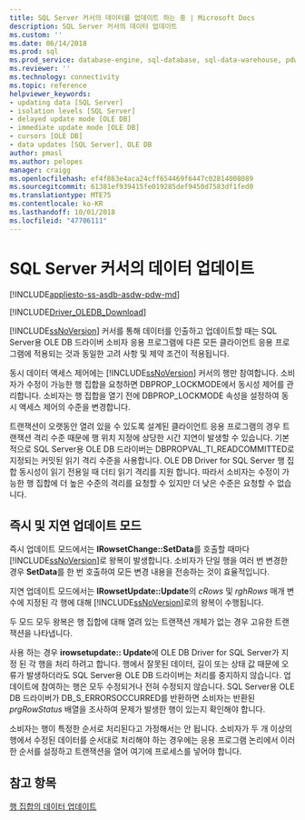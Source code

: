 ```yaml
---
title: SQL Server 커서의 데이터를 업데이트 하는 중 | Microsoft Docs
description: SQL Server 커서의 데이터 업데이트
ms.custom: ''
ms.date: 06/14/2018
ms.prod: sql
ms.prod_service: database-engine, sql-database, sql-data-warehouse, pdw
ms.reviewer: ''
ms.technology: connectivity
ms.topic: reference
helpviewer_keywords:
- updating data [SQL Server]
- isolation levels [SQL Server]
- delayed update mode [OLE DB]
- immediate update mode [OLE DB]
- cursors [OLE DB]
- data updates [SQL Server], OLE DB
author: pmasl
ms.author: pelopes
manager: craigg
ms.openlocfilehash: ef4f863e4aca24cff654469f6447c02814008089
ms.sourcegitcommit: 61381ef939415fe019285def9450d7583df1fed0
ms.translationtype: MTE75
ms.contentlocale: ko-KR
ms.lasthandoff: 10/01/2018
ms.locfileid: "47706111"
---
```

# <a name="updating-data-in-sql-server-cursors"></a>SQL Server 커서의 데이터 업데이트
[!INCLUDE[appliesto-ss-asdb-asdw-pdw-md](../../../includes/appliesto-ss-asdb-asdw-pdw-md.md)]

[!INCLUDE[Driver_OLEDB_Download](../../../includes/driver_oledb_download.md)]

  [!INCLUDE[ssNoVersion](../../../includes/ssnoversion-md.md)] 커서를 통해 데이터를 인출하고 업데이트할 때는 SQL Server용 OLE DB 드라이버 소비자 응용 프로그램에 다른 모든 클라이언트 응용 프로그램에 적용되는 것과 동일한 고려 사항 및 제약 조건이 적용됩니다.  
  
 동시 데이터 액세스 제어에는 [!INCLUDE[ssNoVersion](../../../includes/ssnoversion-md.md)] 커서의 행만 참여합니다. 소비자가 수정이 가능한 행 집합을 요청하면 DBPROP_LOCKMODE에서 동시성 제어를 관리합니다. 소비자는 행 집합을 열기 전에 DBPROP_LOCKMODE 속성을 설정하여 동시 액세스 제어의 수준을 변경합니다.  
  
 트랜잭션이 오랫동안 열려 있을 수 있도록 설계된 클라이언트 응용 프로그램의 경우 트랜잭션 격리 수준 때문에 행 위치 지정에 상당한 시간 지연이 발생할 수 있습니다. 기본적으로 SQL Server용 OLE DB 드라이버는 DBPROPVAL_TI_READCOMMITTED로 지정되는 커밋된 읽기 격리 수준을 사용합니다. OLE DB Driver for SQL Server 행 집합 동시성이 읽기 전용일 때 더티 읽기 격리를 지원 합니다. 따라서 소비자는 수정이 가능한 행 집합에 더 높은 수준의 격리를 요청할 수 있지만 더 낮은 수준은 요청할 수 없습니다.  
  
## <a name="immediate-and-delayed-update-modes"></a>즉시 및 지연 업데이트 모드  
 즉시 업데이트 모드에서는 **IRowsetChange::SetData**를 호출할 때마다 [!INCLUDE[ssNoVersion](../../../includes/ssnoversion-md.md)]로 왕복이 발생합니다. 소비자가 단일 행을 여러 번 변경한 경우 **SetData**를 한 번 호출하여 모든 변경 내용을 전송하는 것이 효율적입니다.  
  
 지연 업데이트 모드에서는 **IRowsetUpdate::Update**의 *cRows* 및 *rghRows* 매개 변수에 지정된 각 행에 대해 [!INCLUDE[ssNoVersion](../../../includes/ssnoversion-md.md)]로의 왕복이 수행됩니다.  
  
 두 모드 모두 왕복은 행 집합에 대해 열려 있는 트랜잭션 개체가 없는 경우 고유한 트랜잭션을 나타냅니다.  
  
 사용 하는 경우 **irowsetupdate:: Update**에 OLE DB Driver for SQL Server가 지정 된 각 행을 처리 하려고 합니다. 행에서 잘못된 데이터, 길이 또는 상태 값 때문에 오류가 발생하더라도 SQL Server용 OLE DB 드라이버는 처리를 중지하지 않습니다. 업데이트에 참여하는 행은 모두 수정되거나 전혀 수정되지 않습니다. SQL Server용 OLE DB 드라이버가 DB_S_ERRORSOCCURRED를 반환하면 소비자는 반환된 *prgRowStatus* 배열을 조사하여 문제가 발생한 행이 있는지 확인해야 합니다.  
  
 소비자는 행이 특정한 순서로 처리된다고 가정해서는 안 됩니다. 소비자가 두 개 이상의 행에서 수정된 데이터를 순서대로 처리해야 하는 경우에는 응용 프로그램 논리에서 이러한 순서를 설정하고 트랜잭션을 열어 여기에 프로세스를 넣어야 합니다.  
  
## <a name="see-also"></a>참고 항목  
 [행 집합의 데이터 업데이트](../../oledb/ole-db-rowsets/updating-data-in-rowsets.md)  
  
  
